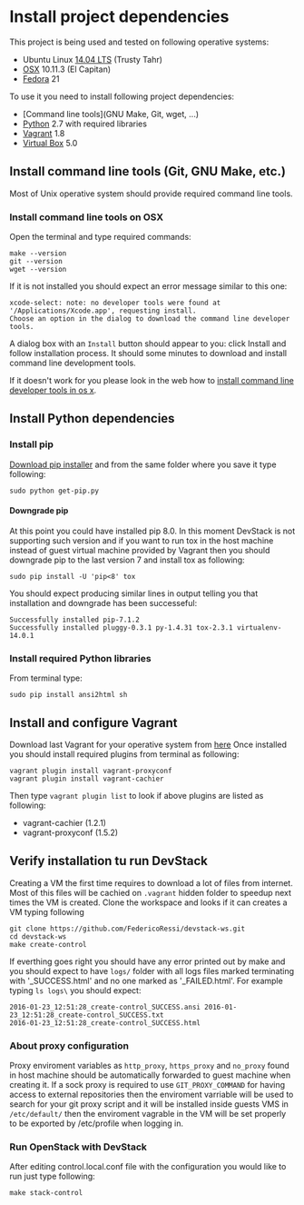 # Install project dependencies

This project is being used and tested on following operative systems:
  * Ubuntu Linux [14.04 LTS](http://releases.ubuntu.com/14.04/) (Trusty Tahr)
  * [OSX](http://www.apple.com/osx/) 10.11.3 (El Capitan)
  * [Fedora](https://getfedora.org) 21
  
To use it you need to install following project dependencies:
 * [Command line tools](GNU Make, Git, wget, ...)
 * [Python](https://www.python.org) 2.7 with required libraries
 * [Vagrant](https://www.vagrantup.com/downloads.html) 1.8
 * [Virtual Box](https://www.virtualbox.org) 5.0

## Install command line tools (Git, GNU Make, etc.)

Most of Unix operative system should provide required command line tools.

### Install command line tools on OSX

Open the terminal and type required commands:
```
make --version
git --version
wget --version
```

If it is not installed you should expect an error message similar to this one:
```
xcode-select: note: no developer tools were found at '/Applications/Xcode.app', requesting install.
Choose an option in the dialog to download the command line developer tools.
```
A dialog box with an `Install` button should appear to you: click Install and follow installation process.
It should some minutes to download and install command line development tools.

If it doesn't work for you please look in the web how to [install command line developer tools in os x](http://www.cnet.com/uk/how-to/install-command-line-developer-tools-in-os-x/).


## Install Python dependencies

### Install pip
[Download pip installer](https://bootstrap.pypa.io/get-pip.py) and from the same folder where you save it type following:
```
sudo python get-pip.py
```
#### Downgrade pip
At this point you could have installed pip 8.0. In this moment DevStack is not supporting such version and if you want to run tox in the host machine instead of guest virtual machine provided by Vagrant then you should downgrade pip to the last version 7 and install tox as following:
```
sudo pip install -U 'pip<8' tox
```
You should expect producing similar lines in output telling you that installation and downgrade has been successeful:
```
Successfully installed pip-7.1.2
Successfully installed pluggy-0.3.1 py-1.4.31 tox-2.3.1 virtualenv-14.0.1
```
### Install required Python libraries
From terminal type:
```
sudo pip install ansi2html sh
```

## Install and configure Vagrant

 Download last Vagrant for your operative system from [here](https://www.vagrantup.com/downloads.html)
 Once installed you should install required plugins from terminal as following:
 ```
 vagrant plugin install vagrant-proxyconf
 vagrant plugin install vagrant-cachier
 ```
 Then type `vagrant plugin list` to look if above plugins are listed as following:
 * vagrant-cachier (1.2.1)
 * vagrant-proxyconf (1.5.2)

## Verify installation tu run DevStack

Creating a VM the first time requires to download a lot of files from internet. Most of this files will be cachied on `.vagrant` hidden folder to speedup next times the VM is created.
Clone the workspace and looks if it can creates a VM typing following
```
git clone https://github.com/FedericoRessi/devstack-ws.git
cd devstack-ws
make create-control
```

If everthing goes right you should have any error printed out by make and you should expect to have `logs/` folder with all logs files marked terminating with '_SUCCESS.html' and no one marked as '_FAILED.html'. For example typing `ls logs\` you should expect:
```
2016-01-23_12:51:28_create-control_SUCCESS.ansi	2016-01-23_12:51:28_create-control_SUCCESS.txt
2016-01-23_12:51:28_create-control_SUCCESS.html
```

### About proxy configuration
Proxy enviroment variables as `http_proxy`, `https_proxy` and `no_proxy` found in host machine should be automatically forwarded to guest machine when creating it. If a sock proxy is required to use `GIT_PROXY_COMMAND` for having access to external repositories then the enviroment varriable will be used to search for your git proxy script and it will be installed inside guests VMS in `/etc/default/` then the enviroment vagrable in the VM will be set properly to be exported by /etc/profile when logging in.

### Run OpenStack with DevStack
After editing control.local.conf file with the configuration you would like to run just type following:
```
make stack-control
```
